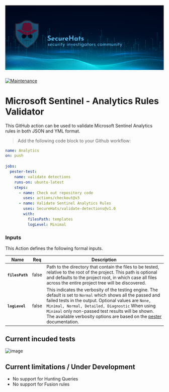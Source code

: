 ![logo](https://raw.githubusercontent.com/SecureHats/SecureHacks/main/media/sh-banners.png)
=========
[![Maintenance](https://img.shields.io/maintenance/yes/2022.svg?style=flat-square)]()
# Microsoft Sentinel - Analytics Rules Validator

This GitHub action can be used to validate Microsoft Sentinel Analytics rules in both JSON and YML format.
>Add the following code block to your Github workflow:

```yaml
name: Analytics
on: push

jobs:
  pester-test:
    name: validate detections
    runs-on: ubuntu-latest
    steps:
      - name: Check out repository code
        uses: actions/checkout@v3
      - name: Validate Sentinel Analytics Rules
        uses: SecureHats/validate-detections@v1.0
        with:
          filesPath: templates
          logLevel: Minimal
```

### Inputs

This Action defines the following formal inputs.

| Name | Req | Description
|-|-|-|
| **`filesPath`**  | false | Path to the directory that contain the files to be tested, relative to the root of the project. This path is optional and defaults to the project root, in which case all files across the entire project tree will be discovered.
| **`logLevel`** | false | This indicates the verbosity of the testing engine. The default is set to `Normal` which shows all the passed and failed tests in the output. Optional values are `None, Minimal, Normal, Detailed, Diagnostic` When using `Minimal` only non-passed test results will be shown. The available verbosity options are based on the [pester](https://pester-docs.netlify.app/docs/commands/Invoke-Pester#-show) documentation. 

## Current incuded tests

![image](https://user-images.githubusercontent.com/40334679/170026369-fa0fa7b8-e580-42d4-9c2d-c36edb506094.png)

## Current limitations / Under Development

- No support for Hunting Queries
- No support for Fusion rules

